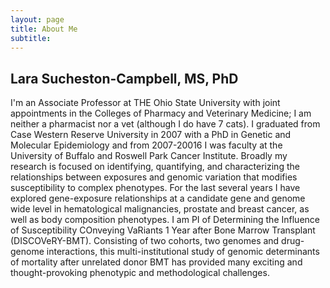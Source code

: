 ```yaml
---
layout: page
title: About Me
subtitle: 
---
```


## Lara Sucheston-Campbell, MS, PhD
I'm an Associate Professor at THE Ohio State University with joint appointments in the Colleges of Pharmacy and Veterinary Medicine; I am neither a pharmacist nor a vet (although I do have 7 cats). I graduated from Case Western Reserve University in 2007 with a PhD in Genetic and Molecular Epidemiology and from 2007-20016 I was faculty at the University of Buffalo and Roswell Park Cancer Institute.  Broadly my research is focused on identifying, quantifying, and characterizing the relationships between exposures and genomic variation that modifies susceptibility to complex phenotypes. 
For the last several years I have explored gene-exposure relationships at a candidate gene and genome wide level in hematological malignancies, prostate and breast cancer, as well as body composition phenotypes. I am PI of Determining the Influence of Susceptibility COnveying VaRiants 1 Year after Bone Marrow Transplant (DISCOVeRY-BMT). Consisting of two cohorts, two genomes and drug-genome interactions, this multi-institutional study of genomic determinants of mortality after unrelated donor BMT has provided many exciting and thought-provoking phenotypic and methodological challenges.
